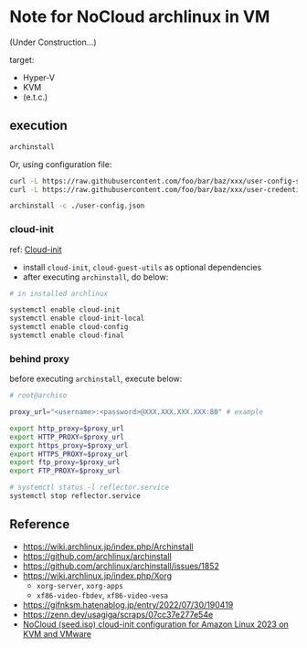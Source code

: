 # Note for NoCloud archlinux in VM

(Under Construction...)

target:

- Hyper-V
- KVM
- (e.t.c.)

## execution

```sh
archinstall
```

Or, using configuration file:

```sh
curl -L https://raw.githubusercontent.com/foo/bar/baz/xxx/user-config-sample.json -o user_configuration.json
curl -L https://raw.githubusercontent.com/foo/bar/baz/xxx/user-credentials-sample.json -o user_credentials.json

archinstall -c ./user-config.json
```

### cloud-init

ref: [Cloud-init](https://wiki.archlinux.org/title/cloud-init)

- install `cloud-init`, `cloud-guest-utils` as optional dependencies
- after executing `archinstall`, do below:

```sh
# in installed archlinux

systemctl enable cloud-init
systemctl enable cloud-init-local
systemctl enable cloud-config
systemctl enable cloud-final
```

### behind proxy

before executing `archinstall`, execute below:

```sh
# root@archiso

proxy_url="<username>:<password>@XXX.XXX.XXX.XXX:80" # example

export http_proxy=$proxy_url
export HTTP_PROXY=$proxy_url
export https_proxy=$proxy_url
export HTTPS_PROXY=$proxy_url
export ftp_proxy=$proxy_url
export FTP_PROXY=$proxy_url

# systemctl status -l reflector.service
systemctl stop reflector.service
```

## Reference

- https://wiki.archlinux.jp/index.php/Archinstall
- https://github.com/archlinux/archinstall
- https://github.com/archlinux/archinstall/issues/1852
- https://wiki.archlinux.jp/index.php/Xorg
    - `xorg-server`, `xorg-apps`
    - `xf86-video-fbdev`, `xf86-video-vesa`
- https://gifnksm.hatenablog.jp/entry/2022/07/30/190419
- https://zenn.dev/usagiga/scraps/07cc37e277e54e
- [NoCloud (seed.iso) cloud-init configuration for Amazon Linux 2023 on KVM and VMware](https://docs.aws.amazon.com/linux/al2023/ug/seed-iso.html)
